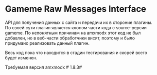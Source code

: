 # Gameme Raw Messages Interface

API для получения данных с сайта и передачи их в стороние плагины.
По своей сути плагин является клоном части кода с source-версии gameme.
По непонятным причинам на amxmodx этот код не был добавлен, но в веб-части обработчики висят, поэтому и было придумано реализовать данный плагин.

Весь код пока что находится в стадии тестирования и скорей всего будет изменен.

Требуемая версия amxmodx # 1.8.3#
